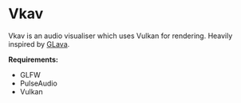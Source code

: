 # Vkav

Vkav is an audio visualiser which uses Vulkan for rendering. Heavily inspired by [GLava](https://github.com/wacossusca34/glava).

**Requirements:**
* GLFW
* PulseAudio
* Vulkan
